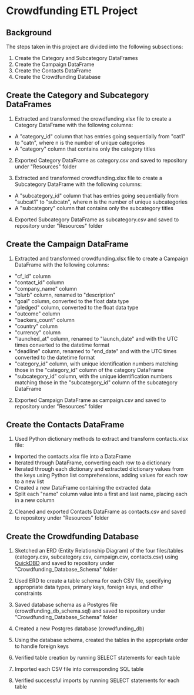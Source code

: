 # Crowdfunding ETL Project

## Background

The steps taken in this project are divided into the following subsections:

1. Create the Category and Subcategory DataFrames
2. Create the Campaign DataFrame
3. Create the Contacts DataFrame
4. Create the Crowdfunding Database

## Create the Category and Subcategory DataFrames

1. Extracted and transformed the crowdfunding.xlsx file to create a Category DataFrame with the following columns:

- A "category_id" column that has entries going sequentially from "cat1" to "catn", where n is the number of unique categories
- A "category" column that contains only the category titles

2. Exported Category DataFrame as category.csv and saved to repository under "Resources" folder

3. Extracted and transformed crowdfunding.xlsx file to create a Subcategory DataFrame with the following columns:

- A "subcategory_id" column that has entries going sequentially from "subcat1" to "subcatn", where n is the number of unique subcategories
- A "subcategory" column that contains only the subcategory titles

4. Exported Subcategory DataFrame as subcategory.csv and saved to repository under "Resources" folder

## Create the Campaign DataFrame

1. Extracted and transformed crowdfunding.xlsx file to create a Campaign DataFrame with the following columns:

- "cf_id" column
- "contact_id" column
- "company_name" column
- "blurb" column, renamed to "description"
- "goal" column, converted to the float data type
- "pledged" column, converted to the float data type
- "outcome" column
- "backers_count" column
- "country" column
- "currency" column
- "launched_at" column, renamed to "launch_date" and with the UTC times converted to the datetime format
- "deadline" column, renamed to "end_date" and with the UTC times converted to the datetime format
- "category_id" column, with unique identification numbers matching those in the "category_id" column of the category DataFrame
- "subcategory_id" column, with the unique identification numbers matching those in the "subcategory_id" column of the subcategory DataFrame

2. Exported Campaign DataFrame as campaign.csv and saved to repository under "Resources" folder

## Create the Contacts DataFrame

1. Used Python dictionary methods to extract and transform contacts.xlsx file:

- Imported the contacts.xlsx file into a DataFrame
- Iterated through DataFrame, converting each row to a dictionary
- Iterated through each dictionary and extracted dictionary values from the keys using Python list comprehensions, adding values for each row to a new list
- Created a new DataFrame containing the extracted data
- Split each "name" column value into a first and last name, placing each in a new column
  
2. Cleaned and exported Contacts DataFrame as contacts.csv and saved to repository under "Resources" folder

## Create the Crowdfunding Database

1. Sketched an ERD (Entity Relationship Diagram) of the four files/tables (category.csv, subcategory.csv, campaign.csv, contacts.csv) using [QuickDBD](https://www.quickdatabasediagrams.com/) and saved to repository under "Crowdfunding_Database_Schema" folder

2. Used ERD to create a table schema for each CSV file, specifying appropriate data types, primary keys, foreign keys, and other constraints

3. Saved database schema as a Postgres file (crowdfunding_db_schema.sql) and saved to repository under "Crowdfunding_Database_Schema" folder

4. Created a new Postgres database (crowdfunding_db) 

5. Using the database schema, created the tables in the appropriate order to handle foreign keys

6. Verified table creation by running SELECT statements for each table

7. Imported each CSV file into corresponding SQL table

8. Verified successful imports by running SELECT statements for each table
